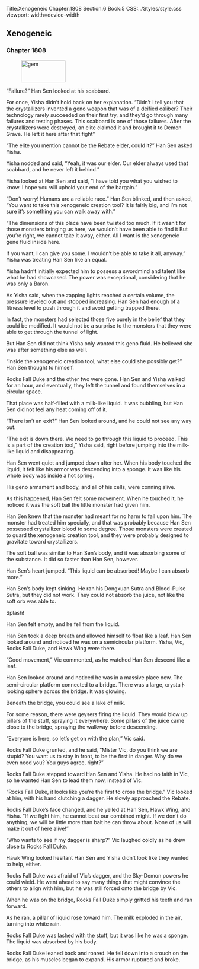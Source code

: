 Title:Xenogeneic 
Chapter:1808 
Section:6 
Book:5 
CSS:../Styles/style.css 
viewport: width=device-width
  
## Xenogeneic
### Chapter 1808
  
<figure>
	<img src="../Images/gem.gif" alt="gem" id="gem" width="120" height="60" />
</figure>
  

  
“Failure?” Han Sen looked at his scabbard.

For once, Yisha didn’t hold back on her explanation. “Didn’t I tell you that the crystallizers invented a geno weapon that was of a deified caliber? Their technology rarely succeeded on their first try, and they’d go through many failures and testing phases. This scabbard is one of those failures. After the crystallizers were destroyed, an elite claimed it and brought it to Demon Grave. He left it here after that fight”

“The elite you mention cannot be the Rebate elder, could it?” Han Sen asked Yisha.

Yisha nodded and said, “Yeah, it was our elder. Our elder always used that scabbard, and he never left it behind.”

Yisha looked at Han Sen and said, “I have told you what you wished to know. I hope you will uphold your end of the bargain.”

“Don’t worry! Humans are a reliable race.” Han Sen blinked, and then asked, “You want to take this xenogeneic creation tool? It is fairly big, and I’m not sure it’s something you can walk away with.”

“The dimensions of this place have been twisted too much. If it wasn’t for those monsters bringing us here, we wouldn’t have been able to find it But you’re right, we cannot take it away, either. All I want is the xenogeneic gene fluid inside here.

If you want, I can give you some. I wouldn’t be able to take it all, anyway.” Yisha was treating Han Sen like an equal.

Yisha hadn’t initially expected him to possess a swordmind and talent like what he had showcased. The power was exceptional, considering that he was only a Baron.

As Yisha said, when the zapping lights reached a certain volume, the pressure leveled out and stopped increasing. Han Sen had enough of a fitness level to push through it and avoid getting trapped there.

In fact, the monsters had selected those five purely in the belief that they could be modified. It would not be a surprise to the monsters that they were able to get through the tunnel of light.

But Han Sen did not think Yisha only wanted this geno fluid. He believed she was after something else as well.

“Inside the xenogeneic creation tool, what else could she possibly get?” Han Sen thought to himself.

Rocks Fall Duke and the other two were gone. Han Sen and Yisha walked for an hour, and eventually, they left the tunnel and found themselves in a circular space.

That place was half-filled with a milk-like liquid. It was bubbling, but Han Sen did not feel any heat coming off of it.

“There isn’t an exit?” Han Sen looked around, and he could not see any way out.

“The exit is down there. We need to go through this liquid to proceed. This is a part of the creation tool,” Yisha said, right before jumping into the milk-like liquid and disappearing.

Han Sen went quiet and jumped down after her. When his body touched the liquid, it felt like his armor was descending into a sponge. It was like his whole body was inside a hot spring.

His geno armament and body, and all of his cells, were conning alive.

As this happened, Han Sen felt some movement. When he touched it, he noticed it was the soft ball the little monster had given him.

Han Sen knew that the monster had meant for no harm to fall upon him. The monster had treated him specially, and that was probably because Han Sen possessed crystallizer blood to some degree. Those monsters were created to guard the xenogeneic creation tool, and they were probably designed to gravitate toward crystallizers.

The soft ball was similar to Han Sen’s body, and it was absorbing some of the substance. It did so faster than Han Sen, however.

Han Sen’s heart jumped. “This liquid can be absorbed! Maybe I can absorb more.”

Han Sen’s body kept sinking. He ran his Dongxuan Sutra and Blood-Pulse Sutra, but they did not work. They could not absorb the juice, not like the soft orb was able to.

Splash!

Han Sen felt empty, and he fell from the liquid.

Han Sen took a deep breath and allowed himself to float like a leaf. Han Sen looked around and noticed he was on a semicircular platform. Yisha, Vic, Rocks Fall Duke, and Hawk Wing were there.

“Good movement,” Vic commented, as he watched Han Sen descend like a leaf.

Han Sen looked around and noticed he was in a massive place now. The semi-circular platform connected to a bridge. There was a large, crysta卜looking sphere across the bridge. It was glowing.

Beneath the bridge, you could see a lake of milk.

For some reason, there were geysers firing the liquid. They would blow up pillars of the stuff, spraying it everywhere. Some pillars of the juice came close to the bridge, spraying the walkway before descending.

“Everyone is here, so let’s get on with the plan,” Vic said.

Rocks Fall Duke grunted, and he said, “Mister Vic, do you think we are stupid? You want us to stay in front, to be the first in danger. Why do we even need you? You guys agree, right?”

Rocks Fall Duke stepped toward Han Sen and Yisha. He had no faith in Vic, so he wanted Han Sen to lead them now, instead of Vic.

“Rocks Fall Duke, it looks like you’re the first to cross the bridge.” Vic looked at him, with his hand clutching a dagger. He slowly approached the Rebate.

Rocks Fall Duke’s face changed, and he yelled at Han Sen, Hawk Wing, and Yisha. “If we fight him, he cannot beat our combined might. If we don’t do anything, we will be little more than bait he can throw about. None of us will make it out of here alive!”

“Who wants to see if my dagger is sharp?” Vic laughed coldly as he drew close to Rocks Fall Duke.

Hawk Wing looked hesitant Han Sen and Yisha didn’t look like they wanted to help, either.

Rocks Fall Duke was afraid of Vic’s dagger, and the Sky-Demon powers he could wield. He went ahead to say many things that might convince the others to align with him, but he was still forced onto the bridge by Vic.

When he was on the bridge, Rocks Fall Duke simply gritted his teeth and ran forward.

As he ran, a pillar of liquid rose toward him. The milk exploded in the air, turning into white rain.

Rocks Fall Duke was lashed with the stuff, but it was like he was a sponge. The liquid was absorbed by his body.

Rocks Fall Duke leaned back and roared. He fell down into a crouch on the bridge, as his muscles began to expand. His armor ruptured and broke.
